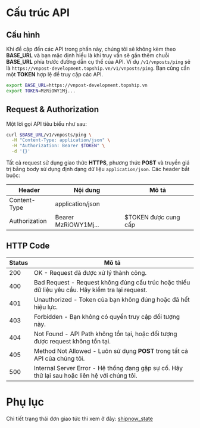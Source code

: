 # Cấu trúc API

## Cấu hình

Khi đề cập đến các API trong phần này, chúng tôi sẽ không kèm theo **BASE_URL**
và bạn mặc định hiểu là khi truy vấn sẽ gắn thêm chuỗi **BASE_URL** phía trước
đường dẫn cụ thể của API. Ví dụ `/v1/vnposts/ping` sẽ là
`https://vnpost-development.topship.vn/v1/vnposts/ping`. Bạn cũng cần một
**TOKEN** hợp lệ để truy cập các API.

```bash
export BASE_URL=https://vnpost-development.topship.vn
export TOKEN=MzRiOWY1Mj...
```

## Request & Authorization

Một lời gọi API tiêu biểu như sau:

```bash
curl $BASE_URL/v1/vnposts/ping \
  -H "Content-Type: application/json" \
  -H "Authorization: Bearer $TOKEN" \
  -d '{}'
```

Tất cả request sử dụng giao thức **HTTPS**, phương thức **POST** và truyền giá
trị bằng body sử dụng định dạng dữ liệu `application/json`. Các header bắt buộc:

| Header | Nội dung | Mô tả |
| --- | --- | --- |
| Content-Type | application/json | |
| Authorization | Bearer MzRiOWY1Mj... | $TOKEN được cung cấp |

## HTTP Code

| Status | Mô tả |
| --- | --- |
| 200 | OK - Request đã được xử lý thành công.
| 400 | Bad Request -  Request không đúng cấu trúc hoặc thiếu dữ liệu yêu cầu. Hãy kiểm tra lại request.
| 401 | Unauthorized - Token của bạn không đúng hoặc đã hết hiệu lực.
| 403 | Forbidden - Bạn không có quyền truy cập đối tượng này. 
| 404 | Not Found - API Path không tồn tại, hoặc đối tượng được request không tồn tại.
| 405 | Method Not Allowed - Luôn sử dụng **POST** trong tất cả API của chúng tôi.
| 500 | Internal Server Error - Hệ thống đang gặp sự cố. Hãy thử lại sau hoặc liên hệ với chúng tôi.

# Phụ lục

Chi tiết trạng thái đơn giao tức thì xem ở đây: 
[shipnow_state](https://api.sandbox.etop.vn/doc/shop/appendix.html#trang-thai-don-giao-tuc-thi)

